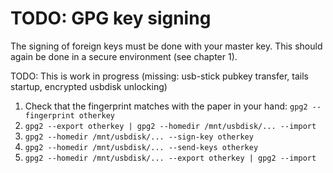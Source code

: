 # TODO: GPG key signing

The signing of foreign keys must be done with your master key. This should again be done in a secure environment (see chapter 1).

TODO: This is work in progress (missing: usb-stick pubkey transfer, tails startup, encrypted usbdisk unlocking)

1. Check that the fingerprint matches with the paper in your hand: ```gpg2 --fingerprint otherkey```
2. ```gpg2 --export otherkey | gpg2 --homedir /mnt/usbdisk/... --import```
3. ```gpg2 --homedir /mnt/usbdisk/... --sign-key otherkey```
4. ```gpg2 --homedir /mnt/usbdisk/... --send-keys otherkey```
5. ```gpg2 --homedir /mnt/usbdisk/... --export otherkey | gpg2 --import```
